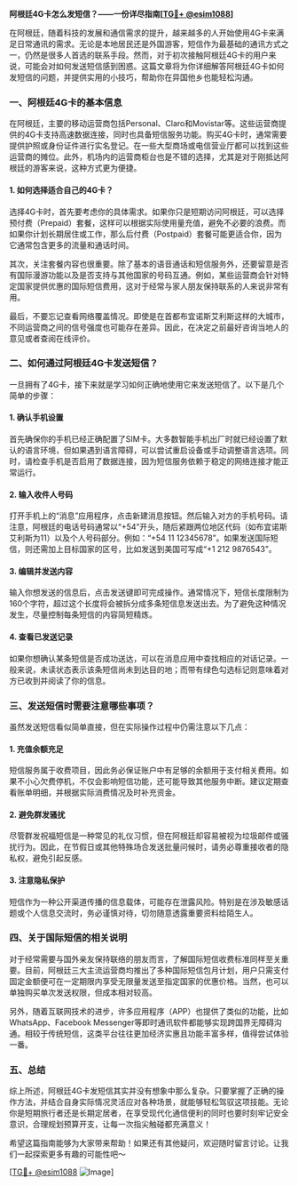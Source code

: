 **阿根廷4G卡怎么发短信？——一份详尽指南[[TG💪+ @esim1088](https://t.me/s/esim1088)]**

在阿根廷，随着科技的发展和通信需求的提升，越来越多的人开始使用4G卡来满足日常通讯的需求。无论是本地居民还是外国游客，短信作为最基础的通讯方式之一，仍然是很多人首选的联系手段。然而，对于初次接触阿根廷4G卡的用户来说，可能会对如何发送短信感到困惑。这篇文章将为你详细解答阿根廷4G卡如何发短信的问题，并提供实用的小技巧，帮助你在异国他乡也能轻松沟通。

### 一、阿根廷4G卡的基本信息

在阿根廷，主要的移动运营商包括Personal、Claro和Movistar等。这些运营商提供的4G卡支持高速数据连接，同时也具备短信服务功能。购买4G卡时，通常需要提供护照或身份证件进行实名登记。在一些大型商场或电信营业厅都可以找到这些运营商的摊位。此外，机场内的运营商柜台也是不错的选择，尤其是对于刚抵达阿根廷的游客来说，这种方式更为便捷。

#### 1. 如何选择适合自己的4G卡？

选择4G卡时，首先要考虑你的具体需求。如果你只是短期访问阿根廷，可以选择预付费（Prepaid）套餐，这样可以根据实际使用量充值，避免不必要的浪费。而如果你计划长期居住或工作，那么后付费（Postpaid）套餐可能更适合你，因为它通常包含更多的流量和通话时间。

其次，关注套餐内容也很重要。除了基本的语音通话和短信服务外，还要留意是否有国际漫游功能以及是否支持与其他国家的号码互通。例如，某些运营商会针对特定国家提供优惠的国际短信费用，这对于经常与家人朋友保持联系的人来说非常有用。

最后，不要忘记查看网络覆盖情况。即使是在首都布宜诺斯艾利斯这样的大城市，不同运营商之间的信号强度也可能存在差异。因此，在决定之前最好咨询当地人的意见或者查阅在线评价。

### 二、如何通过阿根廷4G卡发送短信？

一旦拥有了4G卡，接下来就是学习如何正确地使用它来发送短信了。以下是几个简单的步骤：

#### 1. 确认手机设置

首先确保你的手机已经正确配置了SIM卡。大多数智能手机出厂时就已经设置了默认的语言环境，但如果遇到语言障碍，可以尝试重启设备或手动调整语言选项。同时，请检查手机是否启用了数据连接，因为短信服务依赖于稳定的网络连接才能正常运行。

#### 2. 输入收件人号码

打开手机上的“消息”应用程序，点击新建消息按钮。然后输入对方的手机号码。请注意，阿根廷的电话号码通常以“+54”开头，随后紧跟两位地区代码（如布宜诺斯艾利斯为11）以及个人号码部分。例如：“+54 11 12345678”。如果发送国际短信，则还需加上目标国家的区号，比如发送到美国可写成“+1 212 9876543”。

#### 3. 编辑并发送内容

输入你想发送的信息后，点击发送键即可完成操作。通常情况下，短信长度限制为160个字符，超过这个长度将会被拆分成多条短信息发送出去。为了避免这种情况发生，尽量控制每条短信的内容简短精炼。

#### 4. 查看已发送记录

如果你想确认某条短信是否成功送达，可以在消息应用中查找相应的对话记录。一般来说，未读状态表示该条短信尚未到达目的地；而带有绿色勾选标记则意味着对方已收到并阅读了你的信息。

### 三、发送短信时需要注意哪些事项？

虽然发送短信看似简单直接，但在实际操作过程中仍需注意以下几点：

#### 1. 充值余额充足

短信服务属于收费项目，因此务必保证账户中有足够的余额用于支付相关费用。如果不小心欠费停机，不仅会影响短信功能，还可能导致其他服务中断。建议定期查看账单明细，并根据实际消费情况及时补充资金。

#### 2. 避免群发骚扰

尽管群发祝福短信是一种常见的礼仪习惯，但在阿根廷却容易被视为垃圾邮件或骚扰行为。因此，在节假日或其他特殊场合发送批量问候时，请务必尊重接收者的隐私权，避免引起反感。

#### 3. 注意隐私保护

短信作为一种公开渠道传播的信息载体，可能存在泄露风险。特别是在涉及敏感话题或个人信息交流时，务必谨慎对待，切勿随意透露重要资料给陌生人。

### 四、关于国际短信的相关说明

对于经常需要与国外亲友保持联络的朋友而言，了解国际短信收费标准同样至关重要。目前，阿根廷三大主流运营商均推出了多种国际短信包月计划，用户只需支付固定金额便可在一定期限内享受无限量发送至指定国家的优惠价格。当然，也可以单独购买单次发送权限，但成本相对较高。

另外，随着互联网技术的进步，许多应用程序（APP）也提供了类似的功能，比如WhatsApp、Facebook Messenger等即时通讯软件都能够实现跨国界无障碍沟通。相较于传统短信，这类平台往往更加经济实惠且功能丰富多样，值得尝试体验一番。

### 五、总结

综上所述，阿根廷4G卡发短信其实并没有想象中那么复杂。只要掌握了正确的操作方法，并结合自身实际情况灵活应对各种场景，就能够轻松驾驭这项技能。无论你是短期旅行者还是长期定居者，在享受现代化通信便利的同时也要时刻牢记安全意识，合理规划预算开支，让每一次指尖触碰都充满意义！

希望这篇指南能够为大家带来帮助！如果还有其他疑问，欢迎随时留言讨论。让我们一起探索更多有趣的可能性吧～

[[TG💪+ @esim1088](https://t.me/s/esim1088) ![Image](https://i.postimg.cc/4NQfJmqS/Snipaste-2025-05-13-00-14-12.png)]